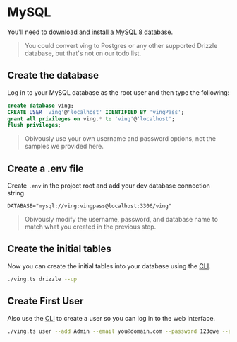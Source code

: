 # MySQL

You'll need to [download and install a MySQL 8 database](https://dev.mysql.com/downloads/mysql/).

> You could convert ving to Postgres or any other supported Drizzle database, but that's not on our todo list.

## Create the database

Log in to your MySQL database as the root user and then type the following:

```sql
create database ving;
CREATE USER 'ving'@'localhost' IDENTIFIED BY 'vingPass';
grant all privileges on ving.* to 'ving'@'localhost';
flush privileges;
```

> Obivously use your own username and password options, not the samples we provided here.

## Create a .env file

Create `.env` in the project root and add your dev database connection string.

```
DATABASE="mysql://ving:vingpass@localhost:3306/ving"
```

> Obivously modify the username, password, and database name to match what you created in the previous step.

## Create the initial tables

Now you can create the initial tables into your database using the [CLI](/ving/cli).

```bash
./ving.ts drizzle --up
```

## Create First User

Also use the [CLI](/ving/cli) to create a user so you can log in to the web interface.

```bash
./ving.ts user --add Admin --email you@domain.com --password 123qwe --admin
```